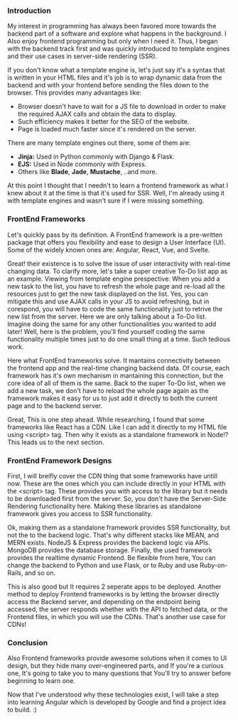 ### Introduction

My interest in programming has always been favored more towards the backend part of a software and explore what happens in the background. I Also enjoy frontend programming but only when I need it. Thus, I began with the backend track first and was quickly introduced to template engines and their use cases in server-side rendering (SSR).

If you don't know what a template engine is, let's just say it's a syntax that is written in your HTML files and it's job is to wrap dynamic data from the backend and with your frontend before sending the files down to the browser. This provides many advantages like:
- Browser doesn't have to wait for a JS file to download in order to make the required AJAX calls and obtain the data to display.
- Such efficiency makes it better for the SEO of the website.
- Page is loaded much faster since it's rendered on the server.

There are many template engines out there, some of them are:
- **Jinja:** Used in Python commonly with Django & Flask.
- **EJS:** Used in Node commonly with Express.
- Others like **Blade**, **Jade**, **Mustache**, ..and more.

At this point I thought that I needn't to learn a frontend framework as what I knew about it at the time is that it's used for SSR. Well, I'm already using it with template engines and wasn't sure if I were missing something.

### FrontEnd Frameworks

Let's quickly pass by its definition. A FrontEnd framework is a pre-written package that offers you flexibility and ease to design a User Interface (UI). Some of the widely known ones are: Angular, React, Vue, and Svelte.

Great! their existence is to solve the issue of user interactivity with real-time changing data. To clarify more, let's take a super creative To-Do list app as an example. Viewing from template engine prespective: When you add a new task to the list, you have to refresh the whole page and re-load all the resources just to get the new task displayed on the list. Yes, you can mitigate this and use AJAX calls in your JS to avoid refreshing, but in corespond, you will have to code the same functionality just to retrive the new list from the server. Here we are only talking about a To-Do list. Imagine doing the same for any other functionalities you wanted to add later! Well, here is the problem, you'll find yourself coding the same functionality multiple times just to do one small thing at a time. Such tedious work.

Here what FrontEnd frameworks solve. It mantains connectivity between the frontend app and the real-time changing backend data. Of course, each framework has it's own mechanism in mantaining this connection, but the core idea of all of them is the same. Back to the super To-Do list, when we add a new task, we don't have to reload the whole page again as the framework makes it easy for us to just add it directly to both the current page and to the backend server.

Great, This is one step ahead. While researching, I found that some frameworks like React has a CDN. Like I can add it directly to my HTML file using \<script\> tag. Then why it exists as a standalone framework in Node!? This leads us to the next section.

### FrontEnd Framework Designs

First, I will breifly cover the CDN thing that some frameworks have untill now. These are the ones which you can include directly in your HTML with the \<script\> tag. These provides you with access to the library but it needs to be downloaded first from the server. So, you don't have the Server-Side Rendering functionality here. Making these libraries as standalone framework gives you access to SSR functionality.

Ok, making them as a standalone framework provides SSR functionality, but not the to the backend logic. That's why different stacks like MEAN, and MERN exists. NodeJS & Express provides the backend logic via APIs. MongoDB provides the database storage. Finally, the used framework provides the realtime dynamic Frontend. Be flexible from here, You can change the backend to Python and use Flask, or to Ruby and use Ruby-on-Rails, and so on.

This is also good but It requires 2 seperate apps to be deployed. Another method to deploy Frontend frameworks is by letting the browser directly access the Backend server, and depending on the endpoint being accessed, the server responds whether with the API to fetched data, or the Frontend files, in which you will use the CDNs. That's another use case for CDNs!

### Conclusion

Also Frontend frameworks provide awesome solutions when it comes to UI design, but they hide many over-engineered parts, and If you're a curious one, It's going to take you to many questions that You'll try to answer before beginning to learn one.

Now that I've understood why these technologies exist, I will take a step into learning Angular which is developed by Google and find a project idea to build. :)